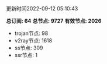 更新时间2022-09-12 05:10:43

**总订阅: 64**
**总节点: 9727**
**有效节点: 2026**
- trojan节点: 98
- v2ray节点: 1618
- ss节点: 309
- ssr节点: 1
